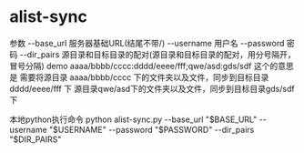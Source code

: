 # alist-sync
参数
--base_url  服务器基础URL(结尾不带/)
--username 用户名
--password  密码
--dir_pairs  源目录和目标目录的配对(源目录和目标目录的配对，用分号隔开，冒号分隔)
demo  aaaa/bbbb/cccc:dddd/eeee/fff;qwe/asd:gds/sdf
这个的意思是 需要将源目录 aaaa/bbbb/cccc 下的文件夹以及文件，同步到目标目录dddd/eeee/fff 下
源目录qwe/asd下的文件夹以及文件，同步到目标目录gds/sdf下

本地python执行命令           python alist-sync.py --base_url "$BASE_URL" --username "$USERNAME" --password "$PASSWORD" --dir_pairs "$DIR_PAIRS"
